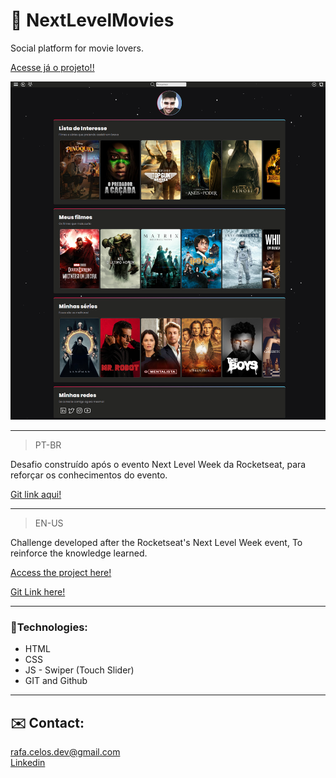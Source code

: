 # 🎥 NextLevelMovies
<p>Social platform for movie lovers.</p>

<a targe="_blank" href="https://rafacelos.github.io/NextLevelMovies/"> Acesse já o projeto!!</a>

![preview](./.github/preview.png)

--------------------
> PT-BR
<p>Desafio construído após o evento Next Level Week da Rocketseat, para reforçar os conhecimentos do evento.</p>

[Git link aqui!](https://github.com/rafacelos/NextLevelMovies/)

------------------

> EN-US
<p>Challenge developed after the Rocketseat's Next Level Week event, To reinforce the knowledge learned.</p>

<a targe="_blank" href="https://rafacelos.github.io/NextLevelMovies/"> Access the project here!</a>

[Git Link here!](https://github.com/rafacelos/NextLevelMovies/)

------------------

### 🦾Technologies:
- HTML
- CSS
- JS - Swiper (Touch Slider)
- GIT and Github
------------------

## ✉️ Contact:
<rafa.celos.dev@gmail.com></br>
<a target="_blank" href="https://www.linkedin.com/in/rafaeloliveiradev"> Linkedin </a>
